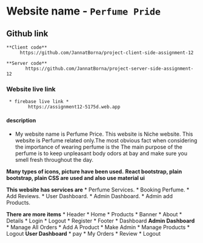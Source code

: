 # Website name  - `Perfume Pride`

## Github  link
    **Client code**
         https://github.com/JannatBorna/project-client-side-assignment-12

    **Server code** 
           https://github.com/JannatBorna/project-server-side-assignment-12
### Website live link 
     * firebase live link *
            https://assignment12-5175d.web.app
         


####  description
  * My website name is Perfume Price. This website is Niche website. This website is Perfume related only.The most obvious fact when considering the importance of wearing perfume is the The main purpose of the perfume is to keep unpleasant body odors at bay and make sure you smell fresh throughout the day.

  **Many types of icons, picture have been used.** 
  **React bootstrap, plain bootstrap, plain CSS are used and also use material ui**

  **This website has services are**
        * Perfume Services.
        * Booking Perfume.
        * Add Reviews.
        * User Dashboard.
        * Admin Dashboard.
        * Admin add Products.


  **There are more items**
        * Header
        * Home
        * Products
        * Banner
        * About
        * Details
        * Login
        * Logout
        * Register
        * Footer
        * Dashboard
               **Admin Dashboard**
                    * Manage All Orders 
                    * Add A Product 
                    * Make Admin 
                    * Manage Products
                    * Logout
               **User Dashboard**
                    * pay 
                    * My Orders
                    * Review
                    * Logout
        
        
     








